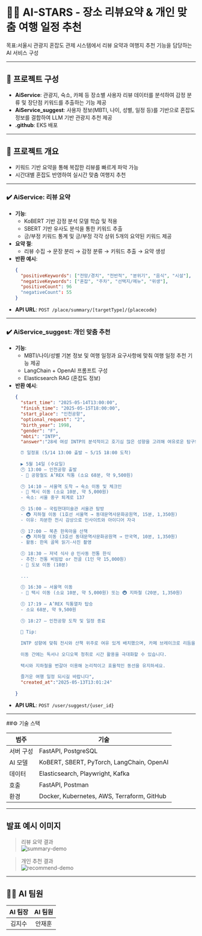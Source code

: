 # 🧑‍💻 AI-STARS - 장소 리뷰요약 & 개인 맞춤 여행 일정 추천

목표:서울시 관광지 혼잡도 관제 시스템에서 리뷰 요약과 여행지 추천 기능을 담당하는 AI 서비스 구성

---

## 🧩 프로젝트 구성

- **AiService**: 관광지, 숙소, 카페 등 장소별 사용자 리뷰 데이터를 분석하여 감정 분류 및 장단점 키워드를 추출하는 기능 제공
- **AiService_suggest**: 사용자 정보(MBTI, 나이, 성별, 일정 등)를 기반으로 혼잡도 정보를 결합하여 LLM 기반 관광지 추천 제공
- **.github**: EKS 배포

---

## 📌 프로젝트 개요

- 키워드 기반 요약을 통해 복잡한 리뷰를 빠르게 파악 가능
- 시간대별 혼잡도 반영하여 실시간 맞춤 여행지 추천

---
### ✔️ AiService: 리뷰 요약

- **기능**: 
  - KoBERT 기반 감정 분석 모델 학습 및 적용
  - SBERT 기반 유사도 분석을 통한 키워드 추출
  - 긍/부정 키워드 통계 및 긍/부정 각각 상위 5개의 요약된 키워드 제공
- **요약 절**:
  - 리뷰 수집 → 문장 분리 → 감정 분류 → 키워드 추출 → 요약 생성
- **반환 예시**:
  ```json
  {
    "positiveKeywords": ["전망/경치", "전반적", "분위기", "음식", "시설"],
    "negativeKeywords": ["혼잡", "주차", "선택지/메뉴", "위생"],
    "positiveCount": 96
    "negativeCount": 55
  }
  ```
- **API URL**: `POST /place/summary/[targetType]/{placecode}`

---

### ✔️ AiService_suggest: 개인 맞춤 추천

- **기능**:
  - MBTI/나이/성별 기본 정보 및 여행 일정과 요구사항에 맞춰 여행 일정 추천 기능 제공
  - LangChain + OpenAI 프롬프트 구성
  - Elasticsearch RAG (혼잡도 정보)
- **반환 예시**:
  ```json
  {
    "start_time": "2025-05-14T13:00:00",
    "finish_time": "2025-05-15T18:00:00",
    "start_place": "인천공항",
    "optional_request": "2",
    "birth_year": 1998,
    "gender": "F",
    "mbti": "INTP",
    "answer":"28세 여성 INTP의 분석적이고 호기심 많은 성향을 고려해 여유로운 탐구와 깔끔한 동선으로 구성한 서울 예행 일정입니다.
  
    ⏰ 일정표 (5/14 13:00 출발 ~ 5/15 18:00 도착)
    
    ▶ 5월 14일 (수요일)
    🕐 13:00 – 인천공항 출발
    - 🚆 공항철도 A’REX 직통 (소요 68분, 약 9,500원)
    
    🕑 14:10 – 서울역 도착 → 숙소 이동 및 체크인
    - 🚕 택시 이동 (소요 10분, 약 5,000원)
    - 숙소: 서울 중구 퇴계로 137
    
    🕒 15:00 – 국립현대미술관 서울관 탐방
    - 🚇 지하철 이동 (1호선 서울역 → 동대문역사문화공원역, 15분, 1,350원)
    - 이유: 차분한 전시 감상으로 인사이트와 아이디어 자극
    
    🕔 17:00 – 북촌 한옥마을 산책
    - 🚇 지하철 이동 (3호선 동대문역사문화공원역 → 안국역, 10분, 1,350원)
    - 활동: 한옥 골목 읽기·사진 촬영
    
    🕕 18:30 – 저녁 식사 @ 인사동 전통 한식
    - 추천: 전통 비빔밥 or 전골 (1인 약 15,000원)
    - 🚶 도보 이동 (10분)
    
    ...
    
    🕕 16:30 – 서울역 이동
    - 🚕 택시 이동 (소요 10분, 약 5,000원) 또는 🚇 지하철 (20분, 1,350원)
    
    🕕 17:19 – A’REX 직통열차 탑승
    - 소요 68분, 약 9,500원
    
    🕓 18:27 – 인천공항 도착 및 일정 종료
    
    📌 Tip:
    
    INTP 성향에 맞춰 전시와 산책 위주로 여유 있게 배치했으며, 카페 브레이크로 리듬을 조절하세요.
    
    이동 간에는 독서나 오디오북 청취로 시간 활용을 극대화할 수 있습니다.
    
    택시와 지하철을 번갈아 이용해 논리적이고 효율적인 동선을 유지하세요.
    
    즐거운 여행 일정 되시길 바랍니다",
    "created_at":"2025-05-13T13:01:24"
    
  }
  ```
- **API URL**: `POST /user/suggest/{user_id}`

---

##⚙️ 기술 스택

| 범주 | 기술 |
|--|--|
| 서버 구성 | FastAPI, PostgreSQL |
| AI 모델 | KoBERT, SBERT, PyTorch, LangChain, OpenAI |
| 데이터 | Elasticsearch, Playwright, Kafka |
| 호출 | FastAPI, Postman |
| 환경 | Docker, Kubernetes, AWS, Terraform, GitHub |

---


## 발표 예시 이미지

> 리뷰 요약 결과  
![summary-demo](images/summary_result.png)

> 개인 추천 결과  
![recommend-demo](images/recommend_result.png)

---

## 💁‍♂️ AI 팀원
|AI 팀장|AI 팀원|
|:---:|:---:|
|김지수|안재훈|
